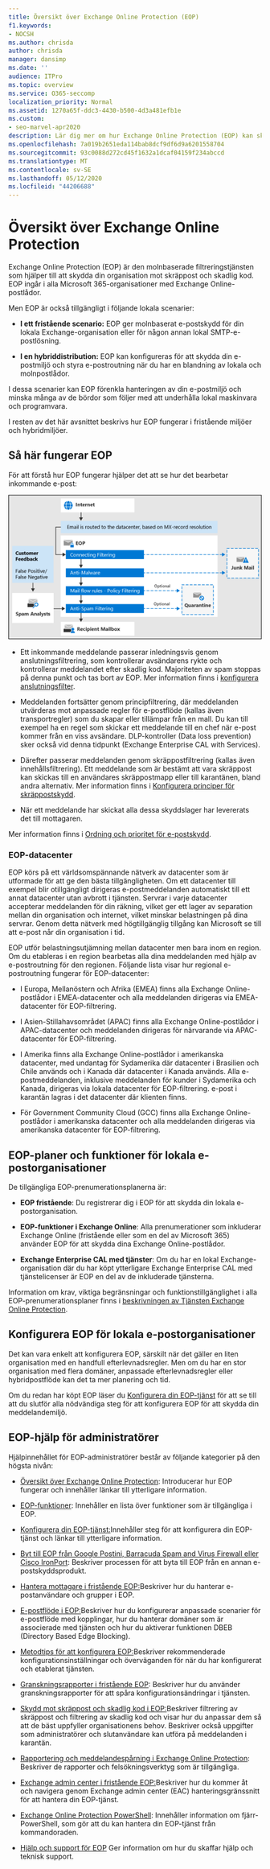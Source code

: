 ```yaml
---
title: Översikt över Exchange Online Protection (EOP)
f1.keywords:
- NOCSH
ms.author: chrisda
author: chrisda
manager: dansimp
ms.date: ''
audience: ITPro
ms.topic: overview
ms.service: O365-seccomp
localization_priority: Normal
ms.assetid: 1270a65f-ddc3-4430-b500-4d3a481efb1e
ms.custom:
- seo-marvel-apr2020
description: Lär dig mer om hur Exchange Online Protection (EOP) kan skydda din lokala e-postorganisation i fristående miljöer och hybridmiljöer.
ms.openlocfilehash: 7a019b2651eda114bab8dcf9df6d9a6201558704
ms.sourcegitcommit: 93c0088d272cd45f1632a1dcaf04159f234abccd
ms.translationtype: MT
ms.contentlocale: sv-SE
ms.lasthandoff: 05/12/2020
ms.locfileid: "44206688"
---
```

# <a name="exchange-online-protection-overview"></a>Översikt över Exchange Online Protection

Exchange Online Protection (EOP) är den molnbaserade filtreringstjänsten som hjälper till att skydda din organisation mot skräppost och skadlig kod. EOP ingår i alla Microsoft 365-organisationer med Exchange Online-postlådor.

Men EOP är också tillgängligt i följande lokala scenarier:

- **I ett fristående scenario:** EOP ger molnbaserat e-postskydd för din lokala Exchange-organisation eller för någon annan lokal SMTP-e-postlösning.

- **I en hybriddistribution:** EOP kan konfigureras för att skydda din e-postmiljö och styra e-postroutning när du har en blandning av lokala och molnpostlådor.

I dessa scenarier kan EOP förenkla hanteringen av din e-postmiljö och minska många av de bördor som följer med att underhålla lokal maskinvara och programvara.

I resten av det här avsnittet beskrivs hur EOP fungerar i fristående miljöer och hybridmiljöer.

## <a name="how-eop-works"></a>Så här fungerar EOP

För att förstå hur EOP fungerar hjälper det att se hur det bearbetar inkommande e-post:

![Diagram över processen för e-post](../../media/emailprocessingineop1.png)

- Ett inkommande meddelande passerar inledningsvis genom anslutningsfiltrering, som kontrollerar avsändarens rykte och kontrollerar meddelandet efter skadlig kod. Majoriteten av spam stoppas på denna punkt och tas bort av EOP. Mer information finns i [konfigurera anslutningsfilter](configure-the-connection-filter-policy.md).

- Meddelanden fortsätter genom principfiltrering, där meddelanden utvärderas mot anpassade regler för e-postflöde (kallas även transportregler) som du skapar eller tillämpar från en mall. Du kan till exempel ha en regel som skickar ett meddelande till en chef när e-post kommer från en viss avsändare. DLP-kontroller (Data loss prevention) sker också vid denna tidpunkt (Exchange Enterprise CAL with Services).

- Därefter passerar meddelanden genom skräppostfiltrering (kallas även innehållsfiltrering). Ett meddelande som är bestämt att vara skräppost kan skickas till en användares skräppostmapp eller till karantänen, bland andra alternativ. Mer information finns i [Konfigurera principer för skräppostskydd](configure-your-spam-filter-policies.md).

- När ett meddelande har skickat alla dessa skyddslager har levererats det till mottagaren.

Mer information finns i [Ordning och prioritet för e-postskydd](how-policies-and-protections-are-combined.md).

### <a name="eop-datacenters"></a>EOP-datacenter

EOP körs på ett världsomspännande nätverk av datacenter som är utformade för att ge den bästa tillgängligheten. Om ett datacenter till exempel blir otillgängligt dirigeras e-postmeddelanden automatiskt till ett annat datacenter utan avbrott i tjänsten. Servrar i varje datacenter accepterar meddelanden för din räkning, vilket ger ett lager av separation mellan din organisation och internet, vilket minskar belastningen på dina servrar. Genom detta nätverk med högtillgänglig tillgång kan Microsoft se till att e-post når din organisation i tid.

EOP utför belastningsutjämning mellan datacenter men bara inom en region. Om du etableras i en region bearbetas alla dina meddelanden med hjälp av e-postroutning för den regionen. Följande lista visar hur regional e-postroutning fungerar för EOP-datacenter:

- I Europa, Mellanöstern och Afrika (EMEA) finns alla Exchange Online-postlådor i EMEA-datacenter och alla meddelanden dirigeras via EMEA-datacenter för EOP-filtrering.

- I Asien-Stillahavsområdet (APAC) finns alla Exchange Online-postlådor i APAC-datacenter och meddelanden dirigeras för närvarande via APAC-datacenter för EOP-filtrering.

- I Amerika finns alla Exchange Online-postlådor i amerikanska datacenter, med undantag för Sydamerika där datacenter i Brasilien och Chile används och i Kanada där datacenter i Kanada används. Alla e-postmeddelanden, inklusive meddelanden för kunder i Sydamerika och Kanada, dirigeras via lokala datacenter för EOP-filtrering. e-post i karantän lagras i det datacenter där klienten finns.

- För Government Community Cloud (GCC) finns alla Exchange Online-postlådor i amerikanska datacenter och alla meddelanden dirigeras via amerikanska datacenter för EOP-filtrering.

## <a name="eop-plans-and-features-for-on-premises-email-organizations"></a>EOP-planer och funktioner för lokala e-postorganisationer

De tillgängliga EOP-prenumerationsplanerna är:

- **EOP fristående**: Du registrerar dig i EOP för att skydda din lokala e-postorganisation.

- **EOP-funktioner i Exchange Online**: Alla prenumerationer som inkluderar Exchange Online (fristående eller som en del av Microsoft 365) använder EOP för att skydda dina Exchange Online-postlådor.

- **Exchange Enterprise CAL med tjänster**: Om du har en lokal Exchange-organisation där du har köpt ytterligare Exchange Enterprise CAL med tjänstelicenser är EOP en del av de inkluderade tjänsterna.

Information om krav, viktiga begränsningar och funktionstillgänglighet i alla EOP-prenumerationsplaner finns i [beskrivningen av Tjänsten Exchange Online Protection](https://docs.microsoft.com/office365/servicedescriptions/exchange-online-protection-service-description/exchange-online-protection-service-description).

## <a name="setting-up-eop-for-on-premises-email-organizations"></a>Konfigurera EOP för lokala e-postorganisationer

Det kan vara enkelt att konfigurera EOP, särskilt när det gäller en liten organisation med en handfull efterlevnadsregler. Men om du har en stor organisation med flera domäner, anpassade efterlevnadsregler eller hybridpostflöde kan det ta mer planering och tid.

Om du redan har köpt EOP läser du [Konfigurera din EOP-tjänst](set-up-your-eop-service.md) för att se till att du slutför alla nödvändiga steg för att konfigurera EOP för att skydda din meddelandemiljö.

## <a name="eop-help-for-admins"></a>EOP-hjälp för administratörer

Hjälpinnehållet för EOP-administratörer består av följande kategorier på den högsta nivån:

- [Översikt över Exchange Online Protection](exchange-online-protection-overview.md): Introducerar hur EOP fungerar och innehåller länkar till ytterligare information.

- [EOP-funktioner](eop-features.md): Innehåller en lista över funktioner som är tillgängliga i EOP.

- [Konfigurera din EOP-tjänst:](set-up-your-eop-service.md)Innehåller steg för att konfigurera din EOP-tjänst och länkar till ytterligare information.

- [Byt till EOP från Google Postini, Barracuda Spam and Virus Firewall eller Cisco IronPort](switch-to-eop-from-google-postini-the-barracuda-spam-and-virus-firewall-or-cisco.md): Beskriver processen för att byta till EOP från en annan e-postskyddsprodukt.

- [Hantera mottagare i fristående EOP:](manage-recipients-in-eop.md)Beskriver hur du hanterar e-postanvändare och grupper i EOP.

- [E-postflöde i EOP:](mail-flow-in-eop.md)Beskriver hur du konfigurerar anpassade scenarier för e-postflöde med kopplingar, hur du hanterar domäner som är associerade med tjänsten och hur du aktiverar funktionen DBEB (Directory Based Edge Blocking).

- [Metodtips för att konfigurera EOP:](best-practices-for-configuring-eop.md)Beskriver rekommenderade konfigurationsinställningar och överväganden för när du har konfigurerat och etablerat tjänsten.

- [Granskningsrapporter i fristående EOP](auditing-reports-in-eop.md): Beskriver hur du använder granskningsrapporter för att spåra konfigurationsändringar i tjänsten.

- [Skydd mot skräppost och skadlig kod i EOP:](anti-spam-and-anti-malware-protection.md)Beskriver filtrering av skräppost och filtrering av skadlig kod och visar hur du anpassar dem så att de bäst uppfyller organisationens behov. Beskriver också uppgifter som administratörer och slutanvändare kan utföra på meddelanden i karantän.

- [Rapportering och meddelandespårning i Exchange Online Protection](reporting-and-message-trace-in-exchange-online-protection.md): Beskriver de rapporter och felsökningsverktyg som är tillgängliga.

- [Exchange admin center i fristående EOP:](exchange-admin-center-in-exchange-online-protection-eop.md)Beskriver hur du kommer åt och navigera genom Exchange admin center (EAC) hanteringsgränssnitt för att hantera din EOP-tjänst.

- [Exchange Online Protection PowerShell](https://docs.microsoft.com/powershell/exchange/exchange-eop/exchange-online-protection-powershell): Innehåller information om fjärr-PowerShell, som gör att du kan hantera din EOP-tjänst från kommandoraden.

- [Hjälp och support för EOP](help-and-support-for-eop.md) Ger information om hur du skaffar hjälp och teknisk support.
